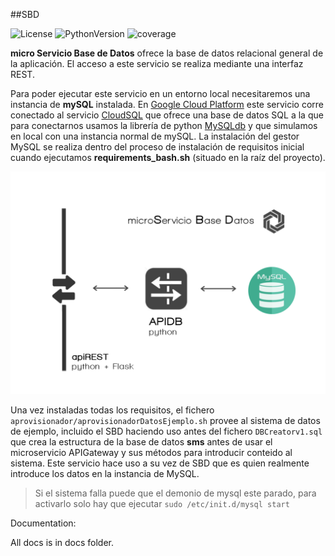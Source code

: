 ##SBD

![License](http://img.shields.io/badge/license-GPLv3-blue.svg)
![PythonVersion](https://img.shields.io/badge/python-2.7-blue.svg)
![coverage](https://img.shields.io/badge/coverage-30%25-orange.svg)

**micro Servicio Base de Datos** ofrece la base de datos relacional general de la aplicación.
El acceso a este servicio se realiza mediante una interfaz REST.


Para poder ejecutar este servicio en un entorno local necesitaremos una instancia de **mySQL** instalada. En [Google Cloud Platform](https://cloud.google.com/) este servicio corre conectado al servicio [CloudSQL](https://cloud.google.com/sql/) que ofrece una base de datos SQL a la que para conectarnos usamos la librería de python [MySQLdb](http://mysql-python.sourceforge.net/MySQLdb-1.2.2) y que simulamos en local con una instancia normal de mySQL.
La instalación del gestor MySQL se realiza dentro del proceso de instalación de requisitos inicial cuando ejecutamos **requirements_bash.sh** (situado en la raíz del proyecto).

![](sbd.png)

Una vez instaladas todas los requisitos, el fichero <code>aprovisionador/aprovisionadorDatosEjemplo.sh</code> provee al sistema de datos de ejemplo, incluido el SBD haciendo uso antes del fichero <code>DBCreatorv1.sql</code> que crea la estructura de la base de datos **sms** antes de usar el microservicio APIGateway y sus métodos para introducir conteido al sistema. Este servicio hace uso a su vez de SBD que es quien realmente introduce los datos en la instancia de MySQL.

> Si el sistema falla puede que el demonio de mysql este parado, para activarlo solo hay que ejecutar <code>sudo /etc/init.d/mysql start </code>


Documentation:

All docs is in docs folder.